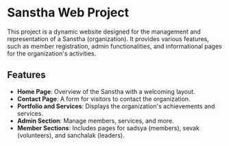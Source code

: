 # Sanstha Web Project

This project is a dynamic website designed for the management and representation of a Sanstha (organization). It provides various features, such as member registration, admin functionalities, and informational pages for the organization's activities.

## Features
- **Home Page**: Overview of the Sanstha with a welcoming layout.
- **Contact Page**: A form for visitors to contact the organization.
- **Portfolio and Services**: Displays the organization's achievements and services.
- **Admin Section**: Manage members, services, and more.
- **Member Sections**: Includes pages for sadsya (members), sevak (volunteers), and sanchalak (leaders).



